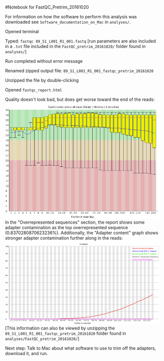 #Notebook for FastQC_Pretrim_20161020

For information on how the software to perform this analysis was downloaded see `Software_documentation_on_Mac` in `analyses/`.

Opened terminal

Typed: `fastqc 89_S1_L001_R1_001.fastq` [run parameters are also included in a `.txt` file included in the `FastQC_pretrim_20161020/` folder found in `analyses/`]

Run completed without error message

Renamed zipped output file: `89_S1_L001_R1_001_fastqc_pretrim_20161020`

Unzipped the file by double-clicking

Opened `fastqc_report.html`

Quality doesn't look bad, but does get worse toward the end of the reads: ![quality](https://github.com/mmiddleton/mmiddleton-fish546/blob/master/images/TrimGalore_FastQC_20161024_1/per_base_quality_trimmed_1.png) 
In the "Overrepresented sequences" section, the report shows some adapter contamination as the top overrepresented sequence (0.8370280870623236%). Additionally, the "Adapter content" graph shows stronger adapter contamination further along in the reads: ![adapter content](https://github.com/mmiddleton/mmiddleton-fish546/blob/master/images/FastQC_pretrim_20161020/adapter_content_pretrim.png) 
[This information can also be viewed by unzipping the `89_S1_L001_R1_001_fastqc_pretrim_20161020` folder found in `analyses/FastQC_pretrim_20161020/`]

Next step: Talk to Mac about what software to use to trim off the adapters, download it, and run.

